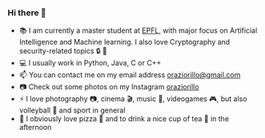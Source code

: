 ### Hi there 👋

- :books: I am currently a master student at [EPFL](https://www.epfl.ch/en/), with major focus on Artificial Intelligence and Machine learning. I also love Cryptography and security-related topics :lock: :key:
- :computer: I usually work in Python, Java, C or C++ 
- 📫 You can contact me on my email address oraziorillo@gmail.com 
- :camera: Check out some photos on my Instagram [oraziorillo](https://www.instagram.com/oraziorillo/?hl=it)
- ⚡ I love photography :camera:, cinema :clapper:, music :musical_keyboard:, videogames :video_game:, but also volleyball :volleyball: and sport in general 
- :fork_and_knife: I obviously love pizza :pizza: and to drink a nice cup of tea :tea: in the afternoon 


<!--
**oraziorillo/oraziorillo** is a ✨ _special_ ✨ repository because its `README.md` (this file) appears on your GitHub profile.

Here are some ideas to get you started:

- 🔭 I’m currently working on ...
- 🌱 I’m currently learning ...
- 👯 I’m looking to collaborate on ...
- 🤔 I’m looking for help with ...
- 💬 Ask me about ...

- 😄 Pronouns: ...
- ⚡ Fun fact: ...
-->
